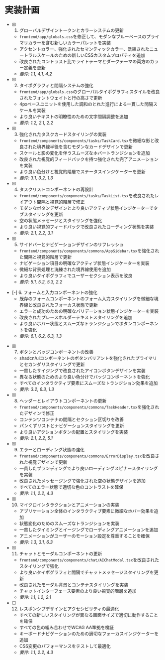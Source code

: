 # 実装計画

- [x] 1. グローバルデザイントークンとカラーシステムの更新
  - `frontend/app/globals.css`を修正して、モダンなブルーベースのプライマリカラーを含む新しいカラーパレットを実装
  - アクセントカラー、強化されたセマンティックカラー、洗練されたニュートラルスケールのための新しいCSSカスタムプロパティを追加
  - 改良されたコントラスト比でライトテーマとダークテーマの両方のカラー定義を更新
  - _要件: 1.1, 4.1, 4.2_

- [x] 2. タイポグラフィと間隔システムの強化
  - `frontend/app/globals.css`のグローバルタイポグラフィスタイルを改良されたフォントウェイトと行の高さで更新
  - 4pxベースユニットを使用した調和のとれた進行による一貫した間隔スケールを実装
  - より良いテキストの明瞭性のための文字間隔調整を追加
  - _要件: 1.2, 2.1, 2.2_

- [x] 3. 強化されたタスクカードスタイリングの実装
  - `frontend/components/components/tasks/TaskCard.tsx`を微細な影と改良された境界線半径を含むモダンなカードデザインで更新
  - スケールと影の変化を伴うスムーズなホバートランジションを追加
  - 改良された視覚的フィードバックを持つ強化された完了アニメーションを実装
  - より良い色分けと視覚的階層でステータスインジケーターを更新
  - _要件: 3.1, 3.2, 1.3_

- [x] 4. タスクリストコンポーネントの再設計
  - `frontend/components/components/tasks/TaskList.tsx`を改良されたレイアウト間隔と視覚的階層で修正
  - モダンなボタンデザインとより良いアクティブ状態インジケーターでタブスタイリングを更新
  - 空の状態メッセージとスタイリングを強化
  - より良い視覚的フィードバックで改良されたローディング状態を実装
  - _要件: 2.1, 2.2, 3.1_

- [x] 5. サイドバーとナビゲーションデザインのリフレッシュ
  - `frontend/components/components/commons/AppSidebar.tsx`を強化された間隔と視覚的階層で更新
  - ナビゲーション項目の明確なアクティブ状態インジケーターを実装
  - 微細な背景処理と洗練された境界線使用を追加
  - より良いタイポグラフィでユーザーセクション表示を改良
  - _要件: 5.1, 5.2, 5.3, 2.2_

- [-] 6. フォームと入力コンポーネントの強化
  - 既存のフォームコンポーネントのフォーム入力スタイリングを微細な境界線と改良されたフォーカス状態で更新
  - エラーと成功のための明確なバリデーション状態インジケーターを実装
  - 改良されたプレースホルダーテキストスタイリングを追加
  - より良いホバー状態とスムーズなトランジションでボタンコンポーネントを強化
  - _要件: 6.1, 6.2, 6.3, 1.3_

- [x] 7. ボタンとバッジコンポーネントの改善
  - shadcn/uiコンポーネントのボタンバリアントを強化されたプライマリとセカンダリスタイリングで更新
  - 一貫したサイジングで改良されたアイコンボタンデザインを実装
  - 異なる状態のためのより良い色分けでバッジコンポーネントを強化
  - すべてのインタラクティブ要素にスムーズなトランジション効果を追加
  - _要件: 3.2, 6.3, 1.3_

- [x] 8. ヘッダーとレイアウトコンポーネントの更新
  - `frontend/components/components/commons/TaskHeader.tsx`を強化されたデザインで修正
  - コンテンツコンテナの間隔とセクション区切りを改善
  - パンくずリストとナビゲーションスタイリングを更新
  - より良いアクションボタンの配置とスタイリングを実装
  - _要件: 2.1, 2.2, 5.1_

- [x] 9. エラーとローディング状態の強化
  - `frontend/components/components/commons/ErrorDisplay.tsx`を改良された視覚デザインで更新
  - 一貫したブランディングでより良いローディングスピナースタイリングを実装
  - 改良されたメッセージングで強化された空の状態デザインを追加
  - すべてのエラー状態で適切な色のコントラストを確保
  - _要件: 1.1, 2.2, 4.3_

- [x] 10. マイクロインタラクションとアニメーションの実装
  - アプリケーション全体のインタラクティブ要素に微細なホバー効果を追加
  - 状態変化のためのスムーズなトランジションを実装
  - 一貫したタイミングとイージングでローディングアニメーションを追加
  - アニメーションがユーザーのモーション設定を尊重することを確保
  - _要件: 1.3, 3.1, 6.3_

- [x] 11. チャットとモーダルコンポーネントの更新
  - `frontend/components/components/chat/AIChatModal.tsx`を改良されたスタイリングで強化
  - より良いタイポグラフィと間隔でチャットメッセージスタイリングを更新
  - 改良されたモーダル背景とコンテナスタイリングを実装
  - チャットインターフェース要素のより良い視覚的階層を追加
  - _要件: 1.1, 1.2, 2.1_

- [ ] 12. レスポンシブデザインとアクセシビリティの最適化
  - すべての新しいスタイリングが異なる画面サイズで適切に動作することを確保
  - すべての色の組み合わせでWCAG AA準拠を検証
  - キーボードナビゲーションのための適切なフォーカスインジケーターを追加
  - CSS変更のパフォーマンスをテストして最適化
  - _要件: 1.1, 2.2, 4.3_